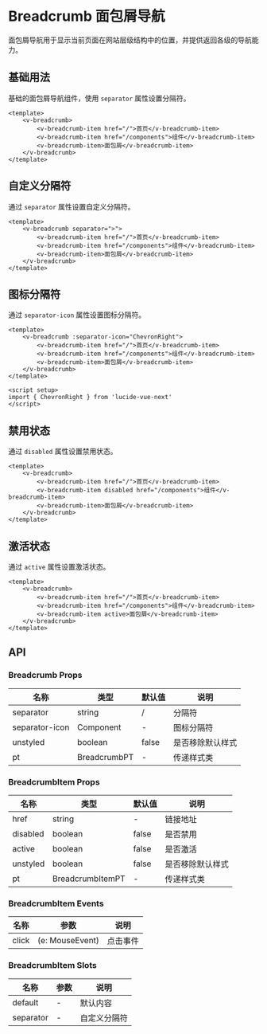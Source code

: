# Breadcrumb 面包屑导航

面包屑导航用于显示当前页面在网站层级结构中的位置，并提供返回各级的导航能力。

## 基础用法

基础的面包屑导航组件，使用 `separator` 属性设置分隔符。

```vue
<template>
	<v-breadcrumb>
		<v-breadcrumb-item href="/">首页</v-breadcrumb-item>
		<v-breadcrumb-item href="/components">组件</v-breadcrumb-item>
		<v-breadcrumb-item>面包屑</v-breadcrumb-item>
	</v-breadcrumb>
</template>
```

## 自定义分隔符

通过 `separator` 属性设置自定义分隔符。

```vue
<template>
	<v-breadcrumb separator=">">
		<v-breadcrumb-item href="/">首页</v-breadcrumb-item>
		<v-breadcrumb-item href="/components">组件</v-breadcrumb-item>
		<v-breadcrumb-item>面包屑</v-breadcrumb-item>
	</v-breadcrumb>
</template>
```

## 图标分隔符

通过 `separator-icon` 属性设置图标分隔符。

```vue
<template>
	<v-breadcrumb :separator-icon="ChevronRight">
		<v-breadcrumb-item href="/">首页</v-breadcrumb-item>
		<v-breadcrumb-item href="/components">组件</v-breadcrumb-item>
		<v-breadcrumb-item>面包屑</v-breadcrumb-item>
	</v-breadcrumb>
</template>

<script setup>
import { ChevronRight } from 'lucide-vue-next'
</script>
```

## 禁用状态

通过 `disabled` 属性设置禁用状态。

```vue
<template>
	<v-breadcrumb>
		<v-breadcrumb-item href="/">首页</v-breadcrumb-item>
		<v-breadcrumb-item disabled href="/components">组件</v-breadcrumb-item>
		<v-breadcrumb-item>面包屑</v-breadcrumb-item>
	</v-breadcrumb>
</template>
```

## 激活状态

通过 `active` 属性设置激活状态。

```vue
<template>
	<v-breadcrumb>
		<v-breadcrumb-item href="/">首页</v-breadcrumb-item>
		<v-breadcrumb-item href="/components">组件</v-breadcrumb-item>
		<v-breadcrumb-item active>面包屑</v-breadcrumb-item>
	</v-breadcrumb>
</template>
```

## API

### Breadcrumb Props

| 名称           | 类型         | 默认值 | 说明             |
| -------------- | ------------ | ------ | ---------------- |
| separator      | string       | /      | 分隔符           |
| separator-icon | Component    | -      | 图标分隔符       |
| unstyled       | boolean      | false  | 是否移除默认样式 |
| pt             | BreadcrumbPT | -      | 传递样式类       |

### BreadcrumbItem Props

| 名称     | 类型             | 默认值 | 说明             |
| -------- | ---------------- | ------ | ---------------- |
| href     | string           | -      | 链接地址         |
| disabled | boolean          | false  | 是否禁用         |
| active   | boolean          | false  | 是否激活         |
| unstyled | boolean          | false  | 是否移除默认样式 |
| pt       | BreadcrumbItemPT | -      | 传递样式类       |

### BreadcrumbItem Events

| 名称  | 参数            | 说明     |
| ----- | --------------- | -------- |
| click | (e: MouseEvent) | 点击事件 |

### BreadcrumbItem Slots

| 名称      | 参数 | 说明         |
| --------- | ---- | ------------ |
| default   | -    | 默认内容     |
| separator | -    | 自定义分隔符 |

```

```
